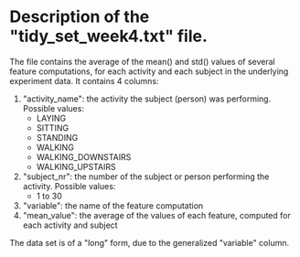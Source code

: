 # Description of the "tidy_set_week4.txt" file.
The file contains the average of the mean() and std() values of several feature computations, for each activity and each subject in the underlying experiment data. It contains 4 columns:
1. "activity_name": the activity the subject (person) was performing. Possible values:
	* LAYING
	* SITTING
	* STANDING
	* WALKING
	* WALKING_DOWNSTAIRS
	* WALKING_UPSTAIRS
2. "subject_nr": the number of the subject or person performing the activity. Possible values: 
	* 1 to 30
3. "variable": the name of the feature computation
4. "mean_value": the average of the values of each feature, computed for each activity and subject

The data set is of a "long" form, due to the generalized "variable" column. 
